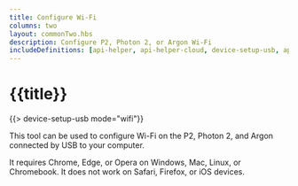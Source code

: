 ```yaml
---
title: Configure Wi-Fi
columns: two
layout: commonTwo.hbs
description: Configure P2, Photon 2, or Argon Wi-Fi
includeDefinitions: [api-helper, api-helper-cloud, device-setup-usb, api-helper-protobuf, api-helper-usb, api-helper-extras, api-helper-tickets, webdfu, zip]
---
```


# {{title}}

{{> device-setup-usb mode="wifi"}}


This tool can be used to configure Wi-Fi on the P2, Photon 2, and Argon connected by USB to your computer.

It requires Chrome, Edge, or Opera on Windows, Mac, Linux, or Chromebook. It does not work on Safari, Firefox, or iOS devices.


